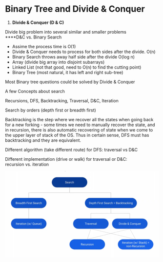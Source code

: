 # Binary Tree and Divide & Conquer

1. **Divide & Conquer \(D & C\)**

Divide big problem into several similar and smaller problems   
****D&C vs. Binary Search

* Assime the process time is O\(1\)
* Divide & Conquer needs to process for both sides after the divide. O\(n\)
* Binary Search throws away half side after the divide O\(log n\)
* Array \(divide big array into disjoint subarrays\)
* Linked List \(not that good, need to O\(n\) to find the cutting point\)
* Binary Tree \(most natural, it has left and right sub-tree\)

Most Binary tree questions could be solved by Divide & Conquer

A few Concepts about search

Recursions, DFS, Backtracking, Traversal, D&C, Iteration

Search by orders \(depth first or breadth first\)

Backtracking is the step where we recover all the states when going back for a new forking - some times we need to manually recover the state, and in recursion, there is also automatic recovering of state when we come to the upper layer of stack of the OS. Thus in certain sense, DFS must has backtracking and they are equivalent.  
  
Different algorithm \(take different route\) for DFS: traversal vs D&C

Different implementation \(drive or walk\) for traversal or D&C:  
recursion vs. iteration

![](../.gitbook/assets/image%20%283%29.png)



